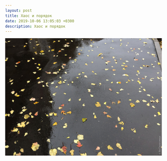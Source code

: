 ```yaml
---
layout: post
title: Хаос и порядок
date: 2019-10-06 13:05:03 +0300
description: Хаос и порядок
---
```


<img src="/assets/images/2019/10/2019-10-06_13-05-03_IMG_2320_web.jpg" class="img-fluid mx-auto d-block" alt="Хаос и порядок" />
